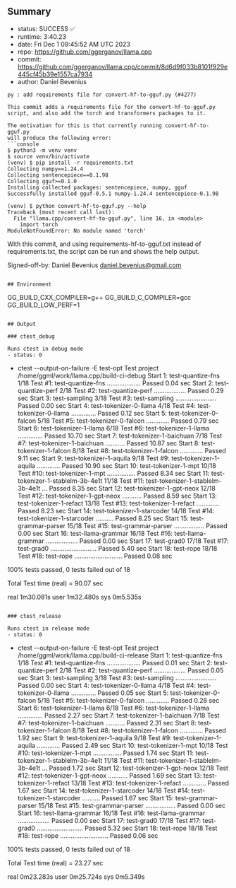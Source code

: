 ## Summary

- status:  SUCCESS ✅
- runtime: 3:40.23
- date:    Fri Dec  1 09:45:52 AM UTC 2023
- repo:    https://github.com/ggerganov/llama.cpp
- commit:  https://github.com/ggerganov/llama.cpp/commit/8d6d9f033b8101f929e445cf45b39e1557ca7934
- author:  Daniel Bevenius
```
py : add requirements file for convert-hf-to-gguf.py (#4277)

This commit adds a requirements file for the convert-hf-to-gguf.py
script, and also add the torch and transformers packages to it.

The motivation for this is that currently running convert-hf-to-gguf.py
will produce the following error:
```console
$ python3 -m venv venv
$ source venv/bin/activate
(venv) $ pip install -r requirements.txt
Collecting numpy==1.24.4
Collecting sentencepiece==0.1.98
Collecting gguf>=0.1.0
Installing collected packages: sentencepiece, numpy, gguf
Successfully installed gguf-0.5.1 numpy-1.24.4 sentencepiece-0.1.98

(venv) $ python convert-hf-to-gguf.py --help
Traceback (most recent call last):
  File "llama.cpp/convert-hf-to-gguf.py", line 16, in <module>
    import torch
ModuleNotFoundError: No module named 'torch'
```
With this commit, and using requirements-hf-to-gguf.txt instead of
requirements.txt, the script can be run and shows the help output.

Signed-off-by: Daniel Bevenius <daniel.bevenius@gmail.com>
```

## Environment

```
GG_BUILD_CXX_COMPILER=g++
GG_BUILD_C_COMPILER=gcc
GG_BUILD_LOW_PERF=1
```

## Output

### ctest_debug

Runs ctest in debug mode
- status: 0
```
+ ctest --output-on-failure -E test-opt
Test project /home/ggml/work/llama.cpp/build-ci-debug
      Start  1: test-quantize-fns
 1/18 Test  #1: test-quantize-fns ...................   Passed    0.04 sec
      Start  2: test-quantize-perf
 2/18 Test  #2: test-quantize-perf ..................   Passed    0.29 sec
      Start  3: test-sampling
 3/18 Test  #3: test-sampling .......................   Passed    0.00 sec
      Start  4: test-tokenizer-0-llama
 4/18 Test  #4: test-tokenizer-0-llama ..............   Passed    0.12 sec
      Start  5: test-tokenizer-0-falcon
 5/18 Test  #5: test-tokenizer-0-falcon .............   Passed    0.79 sec
      Start  6: test-tokenizer-1-llama
 6/18 Test  #6: test-tokenizer-1-llama ..............   Passed   10.70 sec
      Start  7: test-tokenizer-1-baichuan
 7/18 Test  #7: test-tokenizer-1-baichuan ...........   Passed   10.87 sec
      Start  8: test-tokenizer-1-falcon
 8/18 Test  #8: test-tokenizer-1-falcon .............   Passed    9.11 sec
      Start  9: test-tokenizer-1-aquila
 9/18 Test  #9: test-tokenizer-1-aquila .............   Passed   10.90 sec
      Start 10: test-tokenizer-1-mpt
10/18 Test #10: test-tokenizer-1-mpt ................   Passed    8.34 sec
      Start 11: test-tokenizer-1-stablelm-3b-4e1t
11/18 Test #11: test-tokenizer-1-stablelm-3b-4e1t ...   Passed    8.35 sec
      Start 12: test-tokenizer-1-gpt-neox
12/18 Test #12: test-tokenizer-1-gpt-neox ...........   Passed    8.59 sec
      Start 13: test-tokenizer-1-refact
13/18 Test #13: test-tokenizer-1-refact .............   Passed    8.23 sec
      Start 14: test-tokenizer-1-starcoder
14/18 Test #14: test-tokenizer-1-starcoder ..........   Passed    8.25 sec
      Start 15: test-grammar-parser
15/18 Test #15: test-grammar-parser .................   Passed    0.00 sec
      Start 16: test-llama-grammar
16/18 Test #16: test-llama-grammar ..................   Passed    0.00 sec
      Start 17: test-grad0
17/18 Test #17: test-grad0 ..........................   Passed    5.40 sec
      Start 18: test-rope
18/18 Test #18: test-rope ...........................   Passed    0.08 sec

100% tests passed, 0 tests failed out of 18

Total Test time (real) =  90.07 sec

real	1m30.081s
user	1m32.480s
sys	0m5.535s
```

### ctest_release

Runs ctest in release mode
- status: 0
```
+ ctest --output-on-failure -E test-opt
Test project /home/ggml/work/llama.cpp/build-ci-release
      Start  1: test-quantize-fns
 1/18 Test  #1: test-quantize-fns ...................   Passed    0.01 sec
      Start  2: test-quantize-perf
 2/18 Test  #2: test-quantize-perf ..................   Passed    0.05 sec
      Start  3: test-sampling
 3/18 Test  #3: test-sampling .......................   Passed    0.00 sec
      Start  4: test-tokenizer-0-llama
 4/18 Test  #4: test-tokenizer-0-llama ..............   Passed    0.05 sec
      Start  5: test-tokenizer-0-falcon
 5/18 Test  #5: test-tokenizer-0-falcon .............   Passed    0.28 sec
      Start  6: test-tokenizer-1-llama
 6/18 Test  #6: test-tokenizer-1-llama ..............   Passed    2.27 sec
      Start  7: test-tokenizer-1-baichuan
 7/18 Test  #7: test-tokenizer-1-baichuan ...........   Passed    2.31 sec
      Start  8: test-tokenizer-1-falcon
 8/18 Test  #8: test-tokenizer-1-falcon .............   Passed    1.92 sec
      Start  9: test-tokenizer-1-aquila
 9/18 Test  #9: test-tokenizer-1-aquila .............   Passed    2.49 sec
      Start 10: test-tokenizer-1-mpt
10/18 Test #10: test-tokenizer-1-mpt ................   Passed    1.74 sec
      Start 11: test-tokenizer-1-stablelm-3b-4e1t
11/18 Test #11: test-tokenizer-1-stablelm-3b-4e1t ...   Passed    1.72 sec
      Start 12: test-tokenizer-1-gpt-neox
12/18 Test #12: test-tokenizer-1-gpt-neox ...........   Passed    1.69 sec
      Start 13: test-tokenizer-1-refact
13/18 Test #13: test-tokenizer-1-refact .............   Passed    1.67 sec
      Start 14: test-tokenizer-1-starcoder
14/18 Test #14: test-tokenizer-1-starcoder ..........   Passed    1.67 sec
      Start 15: test-grammar-parser
15/18 Test #15: test-grammar-parser .................   Passed    0.00 sec
      Start 16: test-llama-grammar
16/18 Test #16: test-llama-grammar ..................   Passed    0.00 sec
      Start 17: test-grad0
17/18 Test #17: test-grad0 ..........................   Passed    5.32 sec
      Start 18: test-rope
18/18 Test #18: test-rope ...........................   Passed    0.06 sec

100% tests passed, 0 tests failed out of 18

Total Test time (real) =  23.27 sec

real	0m23.283s
user	0m25.724s
sys	0m5.349s
```
